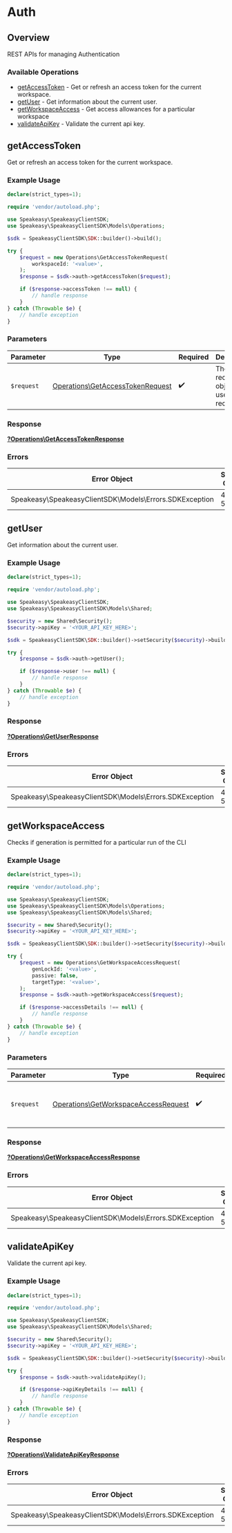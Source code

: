 # Auth

## Overview

REST APIs for managing Authentication

### Available Operations

* [getAccessToken](#getaccesstoken) - Get or refresh an access token for the current workspace.
* [getUser](#getuser) - Get information about the current user.
* [getWorkspaceAccess](#getworkspaceaccess) - Get access allowances for a particular workspace
* [validateApiKey](#validateapikey) - Validate the current api key.

## getAccessToken

Get or refresh an access token for the current workspace.

### Example Usage

```php
declare(strict_types=1);

require 'vendor/autoload.php';

use Speakeasy\SpeakeasyClientSDK;
use Speakeasy\SpeakeasyClientSDK\Models\Operations;

$sdk = SpeakeasyClientSDK\SDK::builder()->build();

try {
    $request = new Operations\GetAccessTokenRequest(
        workspaceId: '<value>',
    );
    $response = $sdk->auth->getAccessToken($request);

    if ($response->accessToken !== null) {
        // handle response
    }
} catch (Throwable $e) {
    // handle exception
}
```

### Parameters

| Parameter                                                                            | Type                                                                                 | Required                                                                             | Description                                                                          |
| ------------------------------------------------------------------------------------ | ------------------------------------------------------------------------------------ | ------------------------------------------------------------------------------------ | ------------------------------------------------------------------------------------ |
| `$request`                                                                           | [Operations\GetAccessTokenRequest](../../Models/Operations/GetAccessTokenRequest.md) | :heavy_check_mark:                                                                   | The request object to use for the request.                                           |

### Response

**[?Operations\GetAccessTokenResponse](../../Models/Operations/GetAccessTokenResponse.md)**

### Errors

| Error Object                                            | Status Code                                             | Content Type                                            |
| ------------------------------------------------------- | ------------------------------------------------------- | ------------------------------------------------------- |
| Speakeasy\SpeakeasyClientSDK\Models\Errors.SDKException | 4xx-5xx                                                 | */*                                                     |


## getUser

Get information about the current user.

### Example Usage

```php
declare(strict_types=1);

require 'vendor/autoload.php';

use Speakeasy\SpeakeasyClientSDK;
use Speakeasy\SpeakeasyClientSDK\Models\Shared;

$security = new Shared\Security();
$security->apiKey = '<YOUR_API_KEY_HERE>';

$sdk = SpeakeasyClientSDK\SDK::builder()->setSecurity($security)->build();

try {
    $response = $sdk->auth->getUser();

    if ($response->user !== null) {
        // handle response
    }
} catch (Throwable $e) {
    // handle exception
}
```

### Response

**[?Operations\GetUserResponse](../../Models/Operations/GetUserResponse.md)**

### Errors

| Error Object                                            | Status Code                                             | Content Type                                            |
| ------------------------------------------------------- | ------------------------------------------------------- | ------------------------------------------------------- |
| Speakeasy\SpeakeasyClientSDK\Models\Errors.SDKException | 4xx-5xx                                                 | */*                                                     |


## getWorkspaceAccess

Checks if generation is permitted for a particular run of the CLI

### Example Usage

```php
declare(strict_types=1);

require 'vendor/autoload.php';

use Speakeasy\SpeakeasyClientSDK;
use Speakeasy\SpeakeasyClientSDK\Models\Operations;
use Speakeasy\SpeakeasyClientSDK\Models\Shared;

$security = new Shared\Security();
$security->apiKey = '<YOUR_API_KEY_HERE>';

$sdk = SpeakeasyClientSDK\SDK::builder()->setSecurity($security)->build();

try {
    $request = new Operations\GetWorkspaceAccessRequest(
        genLockId: '<value>',
        passive: false,
        targetType: '<value>',
    );
    $response = $sdk->auth->getWorkspaceAccess($request);

    if ($response->accessDetails !== null) {
        // handle response
    }
} catch (Throwable $e) {
    // handle exception
}
```

### Parameters

| Parameter                                                                                    | Type                                                                                         | Required                                                                                     | Description                                                                                  |
| -------------------------------------------------------------------------------------------- | -------------------------------------------------------------------------------------------- | -------------------------------------------------------------------------------------------- | -------------------------------------------------------------------------------------------- |
| `$request`                                                                                   | [Operations\GetWorkspaceAccessRequest](../../Models/Operations/GetWorkspaceAccessRequest.md) | :heavy_check_mark:                                                                           | The request object to use for the request.                                                   |

### Response

**[?Operations\GetWorkspaceAccessResponse](../../Models/Operations/GetWorkspaceAccessResponse.md)**

### Errors

| Error Object                                            | Status Code                                             | Content Type                                            |
| ------------------------------------------------------- | ------------------------------------------------------- | ------------------------------------------------------- |
| Speakeasy\SpeakeasyClientSDK\Models\Errors.SDKException | 4xx-5xx                                                 | */*                                                     |


## validateApiKey

Validate the current api key.

### Example Usage

```php
declare(strict_types=1);

require 'vendor/autoload.php';

use Speakeasy\SpeakeasyClientSDK;
use Speakeasy\SpeakeasyClientSDK\Models\Shared;

$security = new Shared\Security();
$security->apiKey = '<YOUR_API_KEY_HERE>';

$sdk = SpeakeasyClientSDK\SDK::builder()->setSecurity($security)->build();

try {
    $response = $sdk->auth->validateApiKey();

    if ($response->apiKeyDetails !== null) {
        // handle response
    }
} catch (Throwable $e) {
    // handle exception
}
```

### Response

**[?Operations\ValidateApiKeyResponse](../../Models/Operations/ValidateApiKeyResponse.md)**

### Errors

| Error Object                                            | Status Code                                             | Content Type                                            |
| ------------------------------------------------------- | ------------------------------------------------------- | ------------------------------------------------------- |
| Speakeasy\SpeakeasyClientSDK\Models\Errors.SDKException | 4xx-5xx                                                 | */*                                                     |
